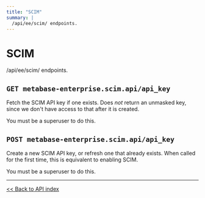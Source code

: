 ```yaml
---
title: "SCIM"
summary: |
  /api/ee/scim/ endpoints.
---
```


# SCIM

/api/ee/scim/ endpoints.

## `GET metabase-enterprise.scim.api/api_key`

Fetch the SCIM API key if one exists. Does *not* return an unmasked key, since we don't have access
  to that after it is created.

You must be a superuser to do this.

## `POST metabase-enterprise.scim.api/api_key`

Create a new SCIM API key, or refresh one that already exists. When called for the first time,
  this is equivalent to enabling SCIM.

You must be a superuser to do this.

---

[<< Back to API index](../api-documentation.md)